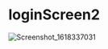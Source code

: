 # loginScreen2

![Screenshot_1618337031](https://user-images.githubusercontent.com/25683441/123141395-3fee8300-d450-11eb-83de-e83b3a587579.png)
